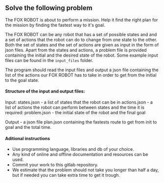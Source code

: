 ## Solve the following problem

The FOX ROBOT is about to perform a mission. Help it find the right plan for the mission by finding the fastest way to it's goal.

The FOX ROBOT can be any robot that has a set of possible states and and a set of actions that the robot can do to change from one state to the other. Both the set of states and the set of actions are given as input in the form of json files.
Apart from the states and actions, a problem file is provided containing the initial and the desired state of the robot.
Some example input files can be found in the `input_files` folder.

The program should read the input files and output a json file containing the list of the actions our FOX ROBOT has to take in order to get from the initial to the goal state.

#### Structure of the input and output files:

Input:
states.json  - a list of states that the robot can be in
actions.json - a list of actions the robot can perform between states and the time it is required:
problem.json - the initial state of the robot and the final goal

Output - a json file plan.json containing the fastests route to get from init to goal and the total time.

#### Aditional instructions

* Use programming language, libraries and db of your choice.
* Any kind of online and offline documentation and resources can be used.
* Commit your work to this gitlab repository.
* We estimate that the problem should not take you longer than half a day, but if needed you can take extra time to get it trough.
